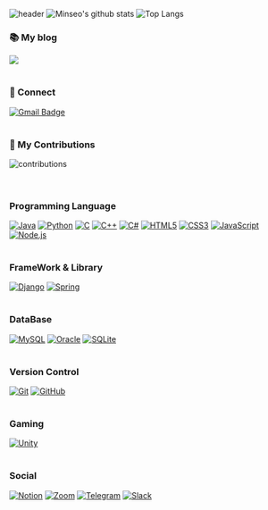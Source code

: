 ![header](https://capsule-render.vercel.app/api?type=waving&&&color=gradient&height=200&section=header&text=Minseo%20Choi&fontSize=90)
![Minseo's github stats](https://github-readme-stats.vercel.app/api?username=MinseoChoi03&show_icons=true&hide_border=true&count_private=true)
![Top Langs](https://github-readme-stats.vercel.app/api/top-langs/?username=MinseoChoi03&langs_count=6&layout=compact&langs_count=81)

### 📚 My blog
<a href="https://minseo-develop.tistory.com/"><img src="https://img.shields.io/badge/Tistory-black?style=flat-square&logo=appveyor&logo=dev.to&logoColor=white"></a>
<br><br>
### 💬 Connect
[![Gmail Badge](https://img.shields.io/badge/Gmail-d14836?style=flat-square&logo=Gmail&logoColor=white&link=mailto:minseochoi0308@gmail.com)](mailto:minseochoi0308@gmail.com)
<br><br>

### 🌱 My Contributions
![contributions](https://ghchart.rshah.org/MinseoChoi03)
<br><br><br>

<h3>Programming Language</h3>
<a href="" target="_blank"><img alt="Java" src="https://img.shields.io/badge/java-%23ED8B00.svg?style=flat-square&logo=java&logoColor=white"/></a>
<a href="" target="_blank"><img alt="Python" src="https://img.shields.io/badge/python-%2314354C.svg?style=flat-square&logo=python&logoColor=white"/></a>
<a href="" target="_blank"><img alt="C" src="https://img.shields.io/badge/c-%2300599C.svg?style=flat-square&logo=c&logoColor=white"/></a>
<a href="" target="_blank"><img alt="C++" src="https://img.shields.io/badge/c++-%2300599C.svg?style=flat-square&logo=c%2B%2B&ogoColor=white"/></a>
<a href="" target="_blank"><img alt="C#" src="https://img.shields.io/badge/c%23-%23239120.svg?style=flat-square&logo=c-sharp&logoColor=white"/></a>
<a href="" target="_blank"><img alt="HTML5" src="https://img.shields.io/badge/html5-%23E34F26.svg?style=flat-square&logo=html5&logoColor=white"/></a>
<a href="" target="_blank"><img alt="CSS3" src="https://img.shields.io/badge/css3-%231572B6.svg?style=flat-square&logo=css3&logoColor=white"/></a>
<a href="" target="_blank"><img alt="JavaScript" src="https://img.shields.io/badge/javascript-%23323330.svg?style=flat-square&logo=javascript&logoColor=%23F7DF1E"/></a>
<a href="" target="_blank"><img alt="Node.js" src="https://img.shields.io/badge/nodejs-39933.svg?style=flat-square&logo=node.js&logoColor=white"></a>
<br><br>
<h3>FrameWork & Library</h3>
<a href="" target="_blank"><img alt="Django" src="https://img.shields.io/badge/django-%23092E20.svg?style=flat-square&logo=django&logoColor=white"/></a>
<a href="" target="_blank"><img alt="Spring" src="https://img.shields.io/badge/spring-%236DB33F.svg?style=flat-square&logo=spring&logoColor=white"/></a>
<br><br>
<h3>DataBase</h3>
<a href="" target="_blank"><img alt="MySQL" src="https://img.shields.io/badge/mysql-%2300f.svg?style=flat-square&logo=mysql&logoColor=white"/></a>
<a href="" target="_blank"><img alt="Oracle" src ="https://img.shields.io/badge/oracle-%23F00000.svg?style=flat-square&logo=oracle&logoColor=white" /></a>
<a href="" target="_blank"><img alt="SQLite" src ="https://img.shields.io/badge/sqlite-%2307405e.svg?style=flat-square&logo=sqlite&logoColor=white"/></a>
<br><br>
<h3>Version Control</h3>
<a href="" target="_blank"><img alt="Git" src="https://img.shields.io/badge/git-%23F05033.svg?style=flat-square&logo=git&logoColor=white"/></a>
<a href="" target="_blank"><img alt="GitHub" src="https://img.shields.io/badge/github-%23121011.svg?style=flat-square&logo=github&logoColor=white"/></a>
<br><br>
<h3>Gaming</h3>
<a href="" target="_blank"><img alt="Unity" src="https://img.shields.io/badge/unity-%23000000.svg?style=flat-square&logo=unity&logoColor=white"/></a>
<br><br>
<h3>Social</h3>
<a href="" target="_blank"><img alt="Notion" src="https://img.shields.io/badge/Notion-000000?style=flat-square&logo=notion&logoColor=white"/></a>
<a href="" target="_blank"><img alt="Zoom" src="https://img.shields.io/badge/Zoom-2D8CFF?style=flat-square&logo=zoom&logoColor=white" /></a>
<a href="" target="_blank"><img alt="Telegram" src="https://img.shields.io/badge/Telegram-00B3F5?style=flat-square&logo=telegram&logoColor=white"/></a>
<a href="" target="_blank"><img alt="Slack" src="https://img.shields.io/badge/Slack-4A154B?style=flat-square&logo=slack&logoColor=white" /></a>


<!--
**MinseoChoi03/MinseoChoi03** is a ✨ _special_ ✨ repository because its `README.md` (this file) appears on your GitHub profile.

Here are some ideas to get you started:

- 🔭 I’m currently working on ...
- 🌱 I’m currently learning ...
- 👯 I’m looking to collaborate on ...
- 🤔 I’m looking for help with ...
- 💬 Ask me about ...
- 📫 How to reach me: ...
- 😄 Pronouns: ...
- ⚡ Fun fact: ...
-->
